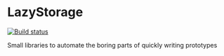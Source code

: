# LazyStorage
[![Build status](https://ci.appveyor.com/api/projects/status/81th3fi8ciymrc19/branch/master?svg=true)](https://ci.appveyor.com/project/TheEadie/lazystorage/branch/master)

Small libraries to automate the boring parts of quickly writing prototypes

